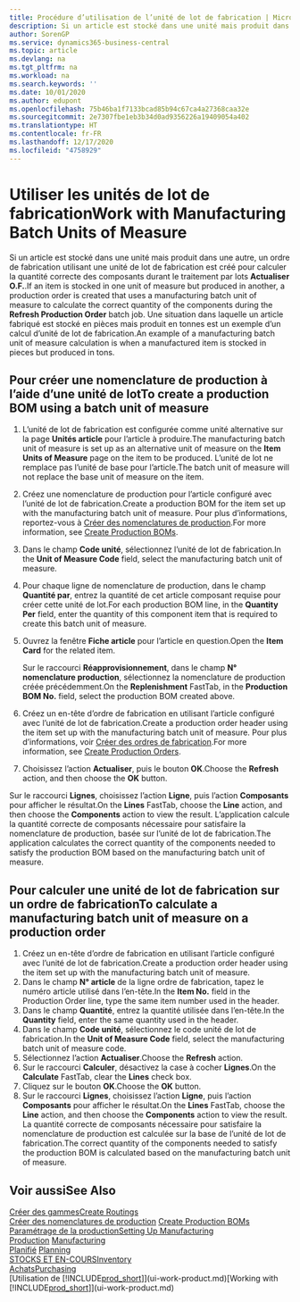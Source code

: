 ```yaml
---
title: Procédure d’utilisation de l’unité de lot de fabrication | Microsoft Docs
description: Si un article est stocké dans une unité mais produit dans une autre, l’ordre de fabrication doit utiliser une unité de lot de fabrication pour calculer la quantité correcte des composants. Une situation dans laquelle un article fabriqué est stocké en pièces mais produit en tonnes est un exemple d’un calcul d’unité de lot de fabrication.
author: SorenGP
ms.service: dynamics365-business-central
ms.topic: article
ms.devlang: na
ms.tgt_pltfrm: na
ms.workload: na
ms.search.keywords: ''
ms.date: 10/01/2020
ms.author: edupont
ms.openlocfilehash: 75b46ba1f7133bcad85b94c67ca4a27368caa32e
ms.sourcegitcommit: 2e7307fbe1eb3b34d0ad9356226a19409054a402
ms.translationtype: HT
ms.contentlocale: fr-FR
ms.lasthandoff: 12/17/2020
ms.locfileid: "4758929"
---
```

# <a name="work-with-manufacturing-batch-units-of-measure"></a><span data-ttu-id="2e0a2-104">Utiliser les unités de lot de fabrication</span><span class="sxs-lookup"><span data-stu-id="2e0a2-104">Work with Manufacturing Batch Units of Measure</span></span>
<span data-ttu-id="2e0a2-105">Si un article est stocké dans une unité mais produit dans une autre, un ordre de fabrication utilisant une unité de lot de fabrication est créé pour calculer la quantité correcte des composants durant le traitement par lots **Actualiser O.F.**.</span><span class="sxs-lookup"><span data-stu-id="2e0a2-105">If an item is stocked in one unit of measure but produced in another, a production order is created that uses a manufacturing batch unit of measure to calculate the correct quantity of the components during the **Refresh Production Order** batch job.</span></span> <span data-ttu-id="2e0a2-106">Une situation dans laquelle un article fabriqué est stocké en pièces mais produit en tonnes est un exemple d’un calcul d’unité de lot de fabrication.</span><span class="sxs-lookup"><span data-stu-id="2e0a2-106">An example of a manufacturing batch unit of measure calculation is when a manufactured item is stocked in pieces but produced in tons.</span></span>  

## <a name="to-create-a-production-bom-using-a-batch-unit-of-measure"></a><span data-ttu-id="2e0a2-107">Pour créer une nomenclature de production à l’aide d’une unité de lot</span><span class="sxs-lookup"><span data-stu-id="2e0a2-107">To create a production BOM using a batch unit of measure</span></span>  
1.  <span data-ttu-id="2e0a2-108">L’unité de lot de fabrication est configurée comme unité alternative sur la page **Unités article** pour l’article à produire.</span><span class="sxs-lookup"><span data-stu-id="2e0a2-108">The manufacturing batch unit of measure is set up as an alternative unit of measure on the **Item Units of Measure** page on the item to be produced.</span></span> <span data-ttu-id="2e0a2-109">L’unité de lot ne remplace pas l’unité de base pour l’article.</span><span class="sxs-lookup"><span data-stu-id="2e0a2-109">The batch unit of measure will not replace the base unit of measure on the item.</span></span>  
2.  <span data-ttu-id="2e0a2-110">Créez une nomenclature de production pour l’article configuré avec l’unité de lot de fabrication.</span><span class="sxs-lookup"><span data-stu-id="2e0a2-110">Create a production BOM for the item set up with the manufacturing batch unit of measure.</span></span> <span data-ttu-id="2e0a2-111">Pour plus d’informations, reportez-vous à [Créer des nomenclatures de production](production-how-to-create-production-boms.md).</span><span class="sxs-lookup"><span data-stu-id="2e0a2-111">For more information, see [Create Production BOMs](production-how-to-create-production-boms.md).</span></span>  
3.  <span data-ttu-id="2e0a2-112">Dans le champ **Code unité**, sélectionnez l’unité de lot de fabrication.</span><span class="sxs-lookup"><span data-stu-id="2e0a2-112">In the **Unit of Measure Code** field, select the manufacturing batch unit of measure.</span></span>  
4.  <span data-ttu-id="2e0a2-113">Pour chaque ligne de nomenclature de production, dans le champ **Quantité par**, entrez la quantité de cet article composant requise pour créer cette unité de lot.</span><span class="sxs-lookup"><span data-stu-id="2e0a2-113">For each production BOM line, in the **Quantity Per** field, enter the quantity of this component item that is required to create this batch unit of measure.</span></span>  
5.  <span data-ttu-id="2e0a2-114">Ouvrez la fenêtre **Fiche article** pour l’article en question.</span><span class="sxs-lookup"><span data-stu-id="2e0a2-114">Open the **Item Card** for the related item.</span></span>  

    <span data-ttu-id="2e0a2-115">Sur le raccourci **Réapprovisionnement**, dans le champ **N° nomenclature production**, sélectionnez la nomenclature de production créée précédemment.</span><span class="sxs-lookup"><span data-stu-id="2e0a2-115">On the **Replenishment** FastTab, in the **Production BOM No.** field, select the production BOM created above.</span></span>  
6.  <span data-ttu-id="2e0a2-116">Créez un en-tête d’ordre de fabrication en utilisant l’article configuré avec l’unité de lot de fabrication.</span><span class="sxs-lookup"><span data-stu-id="2e0a2-116">Create a production order header using the item set up with the manufacturing batch unit of measure.</span></span> <span data-ttu-id="2e0a2-117">Pour plus d’informations, voir [Créer des ordres de fabrication](production-how-to-create-production-orders.md).</span><span class="sxs-lookup"><span data-stu-id="2e0a2-117">For more information, see [Create Production Orders](production-how-to-create-production-orders.md).</span></span>  
7.  <span data-ttu-id="2e0a2-118">Choisissez l’action **Actualiser**, puis le bouton **OK**.</span><span class="sxs-lookup"><span data-stu-id="2e0a2-118">Choose the **Refresh** action, and then choose  the **OK** button.</span></span>  

<span data-ttu-id="2e0a2-119">Sur le raccourci **Lignes**, choisissez l’action **Ligne**, puis l’action **Composants** pour afficher le résultat.</span><span class="sxs-lookup"><span data-stu-id="2e0a2-119">On the **Lines** FastTab, choose the **Line** action, and then choose the **Components** action to view the result.</span></span> <span data-ttu-id="2e0a2-120">L’application calcule la quantité correcte de composants nécessaire pour satisfaire la nomenclature de production, basée sur l’unité de lot de fabrication.</span><span class="sxs-lookup"><span data-stu-id="2e0a2-120">The application calculates the correct quantity of the components needed to satisfy the production BOM based on the manufacturing batch unit of measure.</span></span>  

## <a name="to-calculate-a-manufacturing-batch-unit-of-measure-on-a-production-order"></a><span data-ttu-id="2e0a2-121">Pour calculer une unité de lot de fabrication sur un ordre de fabrication</span><span class="sxs-lookup"><span data-stu-id="2e0a2-121">To calculate a manufacturing batch unit of measure on a production order</span></span>  
1.  <span data-ttu-id="2e0a2-122">Créez un en-tête d’ordre de fabrication en utilisant l’article configuré avec l’unité de lot de fabrication.</span><span class="sxs-lookup"><span data-stu-id="2e0a2-122">Create a production order header using the item set up with the manufacturing batch unit of measure.</span></span>  
2.  <span data-ttu-id="2e0a2-123">Dans le champ **N° article** de la ligne ordre de fabrication, tapez le numéro article utilisé dans l’en-tête.</span><span class="sxs-lookup"><span data-stu-id="2e0a2-123">In the **Item No.** field in the Production Order line, type the same item number used in the header.</span></span>  
3.  <span data-ttu-id="2e0a2-124">Dans le champ **Quantité**, entrez la quantité utilisée dans l’en-tête.</span><span class="sxs-lookup"><span data-stu-id="2e0a2-124">In the **Quantity** field, enter the same quantity used in the header.</span></span>  
4.  <span data-ttu-id="2e0a2-125">Dans le champ **Code unité**, sélectionnez le code unité de lot de fabrication.</span><span class="sxs-lookup"><span data-stu-id="2e0a2-125">In the **Unit of Measure Code** field, select the manufacturing batch unit of measure code.</span></span>  
5.  <span data-ttu-id="2e0a2-126">Sélectionnez l’action **Actualiser**.</span><span class="sxs-lookup"><span data-stu-id="2e0a2-126">Choose the **Refresh** action.</span></span>
6.  <span data-ttu-id="2e0a2-127">Sur le raccourci **Calculer**, désactivez la case à cocher **Lignes**.</span><span class="sxs-lookup"><span data-stu-id="2e0a2-127">On the **Calculate** FastTab, clear the **Lines** check box.</span></span>  
7.  <span data-ttu-id="2e0a2-128">Cliquez sur le bouton **OK**.</span><span class="sxs-lookup"><span data-stu-id="2e0a2-128">Choose the **OK** button.</span></span>  
8.  <span data-ttu-id="2e0a2-129">Sur le raccourci **Lignes**, choisissez l’action **Ligne**, puis l’action **Composants** pour afficher le résultat.</span><span class="sxs-lookup"><span data-stu-id="2e0a2-129">On the **Lines** FastTab, choose the **Line** action, and then choose the **Components** action to view the result.</span></span> <span data-ttu-id="2e0a2-130">La quantité correcte de composants nécessaire pour satisfaire la nomenclature de production est calculée sur la base de l’unité de lot de fabrication.</span><span class="sxs-lookup"><span data-stu-id="2e0a2-130">The correct quantity of the components needed to satisfy the production BOM is calculated based on the manufacturing batch unit of measure.</span></span>  

## <a name="see-also"></a><span data-ttu-id="2e0a2-131">Voir aussi</span><span class="sxs-lookup"><span data-stu-id="2e0a2-131">See Also</span></span>  
[<span data-ttu-id="2e0a2-132">Créer des gammes</span><span class="sxs-lookup"><span data-stu-id="2e0a2-132">Create Routings</span></span>](production-how-to-create-routings.md)  
<span data-ttu-id="2e0a2-133">[Créer des nomenclatures de production](production-how-to-create-production-boms.md)   </span><span class="sxs-lookup"><span data-stu-id="2e0a2-133">[Create Production BOMs](production-how-to-create-production-boms.md)   </span></span>  
[<span data-ttu-id="2e0a2-134">Paramétrage de la production</span><span class="sxs-lookup"><span data-stu-id="2e0a2-134">Setting Up Manufacturing</span></span>](production-configure-production-processes.md)  
<span data-ttu-id="2e0a2-135">[Production](production-manage-manufacturing.md)  </span><span class="sxs-lookup"><span data-stu-id="2e0a2-135">[Manufacturing](production-manage-manufacturing.md)  </span></span>  
<span data-ttu-id="2e0a2-136">[Planifié](production-planning.md) </span><span class="sxs-lookup"><span data-stu-id="2e0a2-136">[Planning](production-planning.md) </span></span>  
[<span data-ttu-id="2e0a2-137">STOCKS ET EN-COURS</span><span class="sxs-lookup"><span data-stu-id="2e0a2-137">Inventory</span></span>](inventory-manage-inventory.md)  
[<span data-ttu-id="2e0a2-138">Achats</span><span class="sxs-lookup"><span data-stu-id="2e0a2-138">Purchasing</span></span>](purchasing-manage-purchasing.md)  
<span data-ttu-id="2e0a2-139">[Utilisation de [!INCLUDE[prod_short](includes/prod_short.md)]](ui-work-product.md)</span><span class="sxs-lookup"><span data-stu-id="2e0a2-139">[Working with [!INCLUDE[prod_short](includes/prod_short.md)]](ui-work-product.md)</span></span>  
